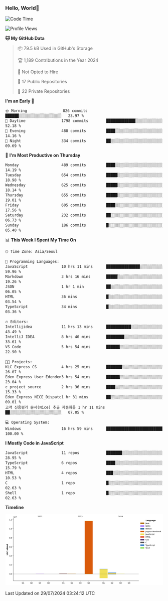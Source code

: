 
### Hello, World🐤

<!--START_SECTION:waka-->
![Code Time](http://img.shields.io/badge/Code%20Time-531%20hrs%205%20mins-blue)

![Profile Views](http://img.shields.io/badge/Profile%20Views-2-blue)

**🐱 My GitHub Data** 

> 📦 79.5 kB Used in GitHub's Storage 
 > 
> 🏆 1,189 Contributions in the Year 2024
 > 
> 🚫 Not Opted to Hire
 > 
> 📜 17 Public Repositories 
 > 
> 🔑 22 Private Repositories 
 > 
**I'm an Early 🐤** 

```text
🌞 Morning                826 commits         ██████░░░░░░░░░░░░░░░░░░░   23.97 % 
🌆 Daytime                1798 commits        █████████████░░░░░░░░░░░░   52.18 % 
🌃 Evening                488 commits         ████░░░░░░░░░░░░░░░░░░░░░   14.16 % 
🌙 Night                  334 commits         ██░░░░░░░░░░░░░░░░░░░░░░░   09.69 % 
```
📅 **I'm Most Productive on Thursday** 

```text
Monday                   489 commits         ████░░░░░░░░░░░░░░░░░░░░░   14.19 % 
Tuesday                  654 commits         █████░░░░░░░░░░░░░░░░░░░░   18.98 % 
Wednesday                625 commits         █████░░░░░░░░░░░░░░░░░░░░   18.14 % 
Thursday                 655 commits         █████░░░░░░░░░░░░░░░░░░░░   19.01 % 
Friday                   605 commits         ████░░░░░░░░░░░░░░░░░░░░░   17.56 % 
Saturday                 232 commits         ██░░░░░░░░░░░░░░░░░░░░░░░   06.73 % 
Sunday                   186 commits         █░░░░░░░░░░░░░░░░░░░░░░░░   05.40 % 
```


📊 **This Week I Spent My Time On** 

```text
🕑︎ Time Zone: Asia/Seoul

💬 Programming Languages: 
JavaScript               10 hrs 11 mins      ███████████████░░░░░░░░░░   59.96 % 
Markdown                 3 hrs 16 mins       █████░░░░░░░░░░░░░░░░░░░░   19.26 % 
JSON                     1 hr 1 min          ██░░░░░░░░░░░░░░░░░░░░░░░   06.05 % 
HTML                     36 mins             █░░░░░░░░░░░░░░░░░░░░░░░░   03.54 % 
TypeScript               34 mins             █░░░░░░░░░░░░░░░░░░░░░░░░   03.36 % 

🔥 Editors: 
Intellijidea             11 hrs 13 mins      ███████████░░░░░░░░░░░░░░   43.49 % 
IntelliJ IDEA            8 hrs 40 mins       ████████░░░░░░░░░░░░░░░░░   33.61 % 
VS Code                  5 hrs 54 mins       ██████░░░░░░░░░░░░░░░░░░░   22.90 % 

🐱‍💻 Projects: 
KLC_Express_CS           4 hrs 25 mins       ███████░░░░░░░░░░░░░░░░░░   26.07 % 
Eden_Express_User_Edenden3 hrs 54 mins       ██████░░░░░░░░░░░░░░░░░░░   23.04 % 
c_project_source         2 hrs 36 mins       ████░░░░░░░░░░░░░░░░░░░░░   15.33 % 
Eden_Express_NICE_Dispatc1 hr 31 mins        ██░░░░░░░░░░░░░░░░░░░░░░░   09.01 % 
고객 신용평가 문서(Nice) 추출 자동화를 1 hr 11 mins        ██░░░░░░░░░░░░░░░░░░░░░░░   07.05 % 

💻 Operating System: 
Windows                  16 hrs 59 mins      █████████████████████████   100.00 % 
```

**I Mostly Code in JavaScript** 

```text
JavaScript               11 repos            ███████░░░░░░░░░░░░░░░░░░   28.95 % 
TypeScript               6 repos             ████░░░░░░░░░░░░░░░░░░░░░   15.79 % 
HTML                     4 repos             ███░░░░░░░░░░░░░░░░░░░░░░   10.53 % 
C                        1 repo              █░░░░░░░░░░░░░░░░░░░░░░░░   02.63 % 
Shell                    1 repo              █░░░░░░░░░░░░░░░░░░░░░░░░   02.63 % 
```



**Timeline**

![Lines of Code chart](https://raw.githubusercontent.com/jilpoom/jilpoom/main/assets/bar_graph.png)


 Last Updated on 29/07/2024 03:24:12 UTC
<!--END_SECTION:waka-->

